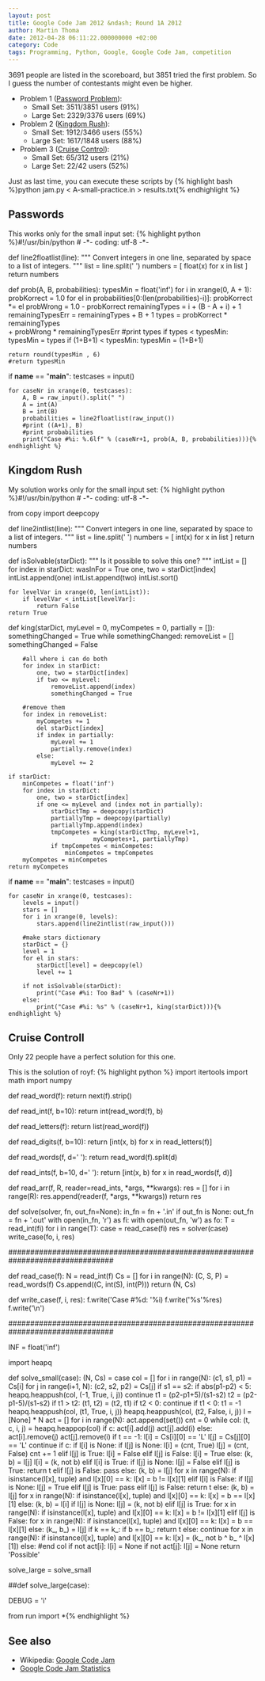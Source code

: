 ```yaml
---
layout: post
title: Google Code Jam 2012 &ndash; Round 1A 2012
author: Martin Thoma
date: 2012-04-28 06:11:22.000000000 +02:00
category: Code
tags: Programming, Python, Google, Google Code Jam, competition
---
```

3691 people are listed in the scoreboard, but 3851 tried the first problem. So I guess the number of contestants might even be higher.

<ul>
  <li>Problem 1 (<a href="http://code.google.com/codejam/contest/1645485/dashboard#s=p0">Password Problem</a>):
  <ul>
     <li>Small Set: 3511/3851 users (91%)</li>
     <li>Large Set: 2329/3376 users (69%)</li>
  </ul>
  </li>
  <li>Problem 2 (<a href="http://code.google.com/codejam/contest/1645485/dashboard#s=p1">Kingdom Rush</a>):
  <ul>
     <li>Small Set: 1912/3466 users (55%)</li>
     <li>Large Set: 1617/1848 users (88%)</li>
  </ul>
  </li>
  <li>Problem 3 (<a href="http://code.google.com/codejam/contest/1645485/dashboard#s=p2">Cruise Control</a>):
  <ul>
     <li>Small Set: 65/312 users (21%)</li>
     <li>Large Set: 22/42 users (52%)</li>
  </ul>
  </li>
</ul>


Just as last time, you can execute these scripts by
{% highlight bash %}python jam.py < A-small-practice.in > results.txt{% endhighlight %}

<a id="more"></a><a id="more-23361"></a>

<h2>Passwords</h2>
This works only for the small input set:
{% highlight python %}#!/usr/bin/python
# -*- coding: utf-8 -*-

def line2floatlist(line):
	""" Convert integers in one line, separated by space to a
		list of integers.
	"""
	list = line.split(' ')
	numbers = [ float(x) for x in list ]
	return numbers

def prob(A, B, probabilities):
	typesMin = float('inf')
	for i in xrange(0, A + 1):
		probKorrect = 1.0
		for el in probabilities[0:(len(probabilities)-i)]:
			probKorrect *= el
		probWrong = 1.0 - probKorrect
		remainingTypes = i + (B - A + i) + 1
		remainingTypesErr = remainingTypes + B + 1
		types = probKorrect * remainingTypes \
				+ probWrong * remainingTypesErr
		#print types
		if types < typesMin:
			typesMin = types
	if (1+B+1) < typesMin:
		typesMin = (1+B+1)
 
	return round(typesMin , 6)
	#return typesMin
 
if __name__ == "__main__":
	testcases = input()
 
	for caseNr in xrange(0, testcases):
		A, B = raw_input().split(" ")
		A = int(A)
		B = int(B)
		probabilities = line2floatlist(raw_input())
		#print ((A+1), B)
		#print probabilities
		print("Case #%i: %.6lf" % (caseNr+1, prob(A, B, probabilities))){% endhighlight %}

<h2>Kingdom Rush</h2>
My solution works only for the small input set:
{% highlight python %}#!/usr/bin/python
# -*- coding: utf-8 -*-

from copy import deepcopy

def line2intlist(line):
	""" Convert integers in one line, separated by space to a
		list of integers.
	"""
	list = line.split(' ')
	numbers = [ int(x) for x in list ]
	return numbers

def isSolvable(starDict):
	""" Is it possible to solve this one? """
	intList = []
	for index in starDict:
		wasInFor = True
		one, two = starDict[index]
		intList.append(one)
		intList.append(two)
	intList.sort()

	for levelVar in xrange(0, len(intList)):
		if levelVar < intList[levelVar]:
			return False
	return True

def king(starDict, myLevel = 0, myCompetes = 0, partially = []):
	somethingChanged = True
	while somethingChanged:
		removeList = []
		somethingChanged = False

		#all where i can do both
		for index in starDict:
			one, two = starDict[index]
			if two <= myLevel:
				removeList.append(index)
				somethingChanged = True

		#remove them
		for index in removeList:
			myCompetes += 1
			del starDict[index]
			if index in partially:
				myLevel += 1
				partially.remove(index)
			else:
				myLevel += 2

	if starDict:
		minCompetes = float('inf')
		for index in starDict:
			one, two = starDict[index]
			if one <= myLevel and (index not in partially):
				starDictTmp = deepcopy(starDict)
				partiallyTmp = deepcopy(partially)
				partiallyTmp.append(index)
				tmpCompetes = king(starDictTmp, myLevel+1,  
							myCompetes+1, partiallyTmp)
				if tmpCompetes < minCompetes:
					minCompetes = tmpCompetes
		myCompetes = minCompetes
	return myCompetes

 
if __name__ == "__main__":
	testcases = input()
 
	for caseNr in xrange(0, testcases):
		levels = input()
		stars = []
		for i in xrange(0, levels):
			stars.append(line2intlist(raw_input()))

		#make stars dictionary
		starDict = {}
		level = 1
		for el in stars:
			starDict[level] = deepcopy(el)
			level += 1

		if not isSolvable(starDict):
			print("Case #%i: Too Bad" % (caseNr+1))
		else:
			print("Case #%i: %s" % (caseNr+1, king(starDict))){% endhighlight %}

<h2>Cruise Controll</h2>
Only 22 people have a perfect solution for this one. 

This is the solution of royf:
{% highlight python %}
import itertools
import math
import numpy

def read_word(f):
    return next(f).strip()

def read_int(f, b=10):
    return int(read_word(f), b)

def read_letters(f):
    return list(read_word(f))

def read_digits(f, b=10):
    return [int(x, b) for x in read_letters(f)]

def read_words(f, d=' '):
    return read_word(f).split(d)

def read_ints(f, b=10, d=' '):
    return [int(x, b) for x in read_words(f, d)]

def read_arr(f, R, reader=read_ints, *args, **kwargs):
    res = []
    for i in range(R):
        res.append(reader(f, *args, **kwargs))
    return res

def solve(solver, fn, out_fn=None):
    in_fn = fn + '.in'
    if out_fn is None:
        out_fn = fn + '.out'
    with open(in_fn, 'r') as fi:
        with open(out_fn, 'w') as fo:
            T = read_int(fi)
            for i in range(T):
                case = read_case(fi)
                res = solver(case)
                write_case(fo, i, res)

################################################################################

def read_case(f):
    N = read_int(f)
    Cs = []
    for i in range(N):
        (C, S, P) = read_words(f)
        Cs.append((C, int(S), int(P)))
    return (N, Cs)

def write_case(f, i, res):
    f.write('Case #%d: '%i)
    f.write('%s'%res)
    f.write('\n')

################################################################################

INF = float('inf')

import heapq

def solve_small(case):
    (N, Cs) = case
    col = []
    for i in range(N):
        (c1, s1, p1) = Cs[i]
        for j in range(i+1, N):
            (c2, s2, p2) = Cs[j]
            if s1 == s2:
                if abs(p1-p2) < 5:
                    heapq.heappush(col, (-1, True, i, j))
                continue
            t1 = (p2-p1+5)/(s1-s2)
            t2 = (p2-p1-5)/(s1-s2)
            if t1 > t2:
                (t1, t2) = (t2, t1)
            if t2 < 0:
                continue
            if t1 < 0:
                t1 = -1
            heapq.heappush(col, (t1, True, i, j))
            heapq.heappush(col, (t2, False, i, j))
    l = [None] * N
    act = []
    for i in range(N):
        act.append(set())
    cnt = 0
    while col:
        (t, c, i, j) = heapq.heappop(col)
        if c:
            act[i].add(j)
            act[j].add(i)
        else:
            act[i].remove(j)
            act[j].remove(i)
        if t == -1:
            l[i] = Cs[i][0] == 'L'
            l[j] = Cs[j][0] == 'L'
            continue
        if c:
            if l[i] is None:
                if l[j] is None:
                    l[i] = (cnt, True)
                    l[j] = (cnt, False)
                    cnt += 1
                elif l[j] is True:
                    l[i] = False
                elif l[j] is False:
                    l[i] = True
                else:
                    (k, b) = l[j]
                    l[i] = (k, not b)
            elif l[i] is True:
                if l[j] is None:
                    l[j] = False
                elif l[j] is True:
                    return t
                elif l[j] is False:
                    pass
                else:
                    (k, b) = l[j]
                    for x in range(N):
                        if isinstance(l[x], tuple) and l[x][0] == k:
                            l[x] = b != l[x][1]
            elif l[i] is False:
                if l[j] is None:
                    l[j] = True
                elif l[j] is True:
                    pass
                elif l[j] is False:
                    return t
                else:
                    (k, b) = l[j]
                    for x in range(N):
                        if isinstance(l[x], tuple) and l[x][0] == k:
                            l[x] = b == l[x][1]
            else:
                (k, b) = l[i]
                if l[j] is None:
                    l[j] = (k, not b)
                elif l[j] is True:
                    for x in range(N):
                        if isinstance(l[x], tuple) and l[x][0] == k:
                            l[x] = b != l[x][1]
                elif l[j] is False:
                    for x in range(N):
                        if isinstance(l[x], tuple) and l[x][0] == k:
                            l[x] = b == l[x][1]
                else:
                    (k_, b_) = l[j]
                    if k == k_:
                        if b == b_:
                            return t
                        else:
                            continue
                    for x in range(N):
                        if isinstance(l[x], tuple) and l[x][0] == k:
                            l[x] = (k_, not b ^ b_ ^ l[x][1])
        else: #end col
            if not act[i]:
                l[i] = None
            if not act[j]:
                l[j] = None
    return 'Possible'

solve_large = solve_small

##def solve_large(case):

DEBUG = 'i'

from run import *{% endhighlight %}

<h2>See also</h2>
<ul>
  <li>Wikipedia: <a href="http://en.wikipedia.org/wiki/Google_Code_Jam">Google Code Jam</a></li>
  <li><a href="http://www.go-hero.net/jam/12/">Google Code Jam Statistics</a></li>
</ul>

